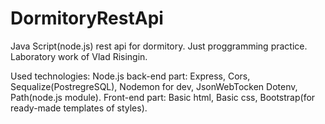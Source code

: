 # DormitoryRestApi
Java Script(node.js) rest api for dormitory. Just proggramming practice. 
Laboratory work of Vlad Risingin. 

Used technologies:
Node.js back-end part:
Express,
Cors,
Sequalize(PostregreSQL),
Nodemon for dev,
JsonWebTocken
Dotenv,
Path(node.js module).
Front-end part:
Basic html,
Basic css, 
Bootstrap(for ready-made templates of styles). 
